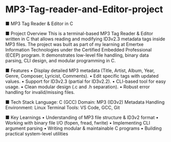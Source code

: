 # MP3-Tag-reader-and-Editor-project
■ MP3 Tag Reader & Editor in C

■ Project Overview
This is a terminal-based MP3 Tag Reader & Editor written in C that allows reading and modifying
ID3v2.3 metadata tags inside MP3 files.
The project was built as part of my learning at Emertxe Information Technologies under the
Certified Embedded Professional (ECEP) program.
It demonstrates low-level file handling, binary data parsing, CLI design, and modular
programming in C.

■ Features
• Display detailed MP3 metadata (Title, Artist, Album, Year, Genre, Composer, Lyricist,
Comments).
• Edit specific tags with updated values.
• Support for ID3v2.3 (partial for ID3v2.2).
• CLI-based tool for easy usage.
• Clean modular design (.c and .h separation).
• Robust error handling for invalid/missing files.

■ Tech Stack
Language: C (GCC)
Domain: MP3 (ID3v2) Metadata Handling
Environment: Linux Terminal
Tools: VS Code, GCC, Git

■ Key Learnings
• Understanding of MP3 file structure & ID3v2 format
• Working with binary file I/O (fopen, fread, fwrite)
• Implementing CLI argument parsing
• Writing modular & maintainable C programs
• Building practical system-level utilities

